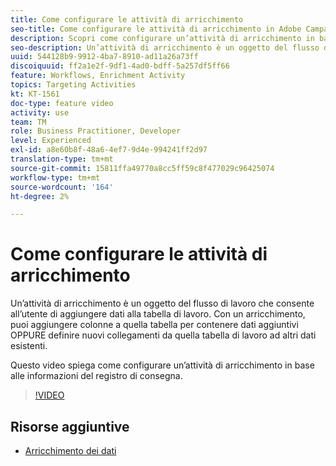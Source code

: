 ```yaml
---
title: Come configurare le attività di arricchimento
seo-title: Come configurare le attività di arricchimento in Adobe Campaign Classic
description: Scopri come configurare un’attività di arricchimento in base alle informazioni del registro di consegna.
seo-description: Un’attività di arricchimento è un oggetto del flusso di lavoro che consente all’utente di aggiungere dati alla tabella di lavoro. Con un arricchimento, puoi aggiungere colonne a quella tabella per contenere dati aggiuntivi OPPURE definire nuovi collegamenti da quella tabella di lavoro ad altri dati esistenti.   Questo video spiega come configurare un’attività di arricchimento in base alle informazioni del registro di consegna.
uuid: 544128b9-9912-4ba7-8910-ad11a26a73ff
discoiquuid: ff2a1e2f-9df1-4ad0-bdff-5a257df5ff66
feature: Workflows, Enrichment Activity
topics: Targeting Activities
kt: KT-1561
doc-type: feature video
activity: use
team: TM
role: Business Practitioner, Developer
level: Experienced
exl-id: a8e60b8f-48a6-4ef7-9d4e-994241ff2d97
translation-type: tm+mt
source-git-commit: 15811ffa49770a8cc5ff59c8f477029c96425074
workflow-type: tm+mt
source-wordcount: '164'
ht-degree: 2%

---
```


# Come configurare le attività di arricchimento

Un’attività di arricchimento è un oggetto del flusso di lavoro che consente all’utente di aggiungere dati alla tabella di lavoro. Con un arricchimento, puoi aggiungere colonne a quella tabella per contenere dati aggiuntivi OPPURE definire nuovi collegamenti da quella tabella di lavoro ad altri dati esistenti.

Questo video spiega come configurare un’attività di arricchimento in base alle informazioni del registro di consegna.

>[!VIDEO](https://video.tv.adobe.com/v/25193?quality=12)

## Risorse aggiuntive

- [Arricchimento dei dati](https://docs.adobe.com/content/help/en/campaign-classic/using/automating-with-workflows/use-cases/enriching-data.html)
